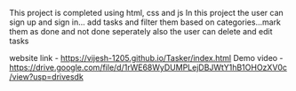 This project is completed using html, css and js
In this project the user can sign up and sign in... add tasks and filter them based on categories...mark them as done and not done seperately also the user can delete and edit tasks

website link - https://vijesh-1205.github.io/Tasker/index.html
Demo video - https://drive.google.com/file/d/1rWE68WyDUMPLejDBJWtY1hB1OHOzXV0c/view?usp=drivesdk
